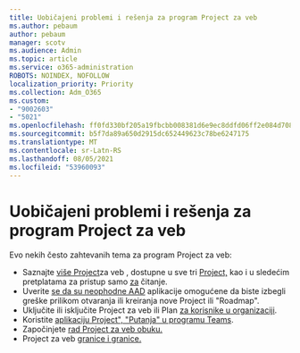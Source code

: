 ```yaml
---
title: Uobičajeni problemi i rešenja za program Project za veb
ms.author: pebaum
author: pebaum
manager: scotv
ms.audience: Admin
ms.topic: article
ms.service: o365-administration
ROBOTS: NOINDEX, NOFOLLOW
localization_priority: Priority
ms.collection: Adm_O365
ms.custom:
- "9002603"
- "5021"
ms.openlocfilehash: ff0fd330bf205a19fbcbb008381d6e9ec8ddfd06ff2e084d708cffac9f16f079
ms.sourcegitcommit: b5f7da89a650d2915dc652449623c78be6247175
ms.translationtype: MT
ms.contentlocale: sr-Latn-RS
ms.lasthandoff: 08/05/2021
ms.locfileid: "53960093"
---
```

# <a name="project-for-the-web-common-issues-and-resolutions"></a>Uobičajeni problemi i rešenja za program Project za veb

Evo nekih često zahtevanih tema za program Project za veb:

- Saznajte [više Project](https://support.microsoft.com/office/what-is-project-for-the-web-c19b2421-3c9d-4037-97c6-f66b6e1d2eb5)za veb , dostupne u sve tri [Project,](https://products.office.com/project/compare-microsoft-project-management-software) kao i u sledećim pretplatama za pristup samo [za](https://docs.microsoft.com/project-for-the-web/office-365-user-view-access-to-project-and-roadmap) čitanje.
- Uverite [se da su neophodne AAD](https://techcommunity.microsoft.com/t5/project-support-blog/roadmap-have-you-disabled-some-necessary-services/ba-p/815067) aplikacije omogućene da biste izbegli greške prilikom otvaranja ili kreiranja nove Project ili "Roadmap".
- Uključite ili isključite Project za veb ili Plan [za korisnike u organizaciji](https://docs.microsoft.com/project-for-the-web/turn-project-for-the-web-off).
- Koristite [aplikaciju Project", "Putanja" u programu Teams](https://support.microsoft.com/office/2dc584e6-2f6c-4e2d-9008-0b3f6845eb52).
- Započinjete [rad Project za veb obuku.](https://support.office.com/article/50bf3e29-0f0d-4b7a-9d2c-7c78389b67ad)
- Project za veb [granice i granice.](https://docs.microsoft.com/project-for-the-web/project-for-the-web-limits-and-boundaries)
